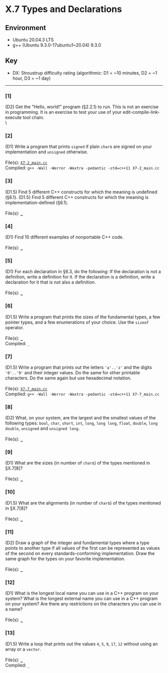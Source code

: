 # X.7 Types and Declarations

## Environment
- Ubuntu 20.04.3 LTS
- g++ (Ubuntu 9.3.0-17ubuntu1~20.04) 9.3.0

## Key
- DX: Stroustrup difficulty rating (algorithmic: D1 = ~10 minutes, D2 = ~1 hour, D3 = ~1 day)

---

### \[1\]
(D2) Get the "Hello, world!" program (§2.2.1) to run. This is not an exercise in programming. It is an exercise to test your use of your edit-compile-link-execute tool chain.\
\

### \[2\]
(D1) Write a program that prints `signed` if plain `char`s are signed on your implementation and `unsigned` otherwise.\
\
File(s): [`X7-2_main.cc`](./X7-2_main.cc)\
Compiled: `g++ -Wall -Werror -Wextra -pedantic -std=c++11 X7-2_main.cc`

### \[3\]
(D1.5) Find 5 different C++ constructs for which the meaning is undefined (§6.1). (D1.5) Find 5 different C++ constructs for which the meaning is implementation-defined (§6.1).\
\
File(s): [`_`](./)

### \[4\]
(D1) Find 10 different examples of nonportable C++ code.\
\
File(s): [`_`](./)

### \[5\]
(D1) For each declaration in §6.3, do the following: If the declaration is not a definition, write a definition for it. If the declaration is a definition, write a declaration for it that is not also a definition.\
\
File(s): [`_`](./)

### \[6\]
(D1.5) Write a program that prints the sizes of the fundamental types, a few pointer types, and a few enumerations of your choice. Use the `sizeof` operator.\
\
File(s): [`_`](./)\
Compiled: `_`

### \[7\]
(D1.5) Write a program that prints out the letters `'a'..'z'` and the digits `'0'..'9'` and their integer values. Do the same for other printable characters. Do the same again but use hexadecimal notation.\
\
File(s): [`X7-7_main.cc`](./X7-7_main.cc)\
Compiled: `g++ -Wall -Werror -Wextra -pedantic -std=c++11 X7-7_main.cc`

### \[8\]
(D2) What, on your system, are the largest and the smallest values of the following types: `bool`, `char`, `short`, `int`, `long`, `long long`, `float`, `double`, `long double`, `unsigned` and `unsigned long`.\
\
File(s): [`_`](./)

### \[9\]
(D1) What are the sizes (in number of `char`s) of the types mentioned in §X.7\[8\]?\
\
File(s): [`_`](./)

### \[10\]
(D1.5) What are the alignments (in number of `char`s) of the types mentioned in §X.7\[8\]?\
\
File(s): [`_`](./)

### \[11\]
(D2) Draw a graph of the integer and fundamental types where a type points to another type if all values of the first can be represented as values of the second on every standards-conforming implementation. Draw the same graph for the types on your favorite implementation.\
\
File(s): [`_`](./)

### \[12\]
(D1) What is the longest local name you can use in a C++ program on your system? What is the longest external name you can use in a C++ program on your system? Are there any restrictions on the characters you can use in a name?\
\
File(s): [`_`](./)

### \[13\]
(D1.5) Write a loop that prints out the values `4`, `5`, `9`, `17`, `12` without using an array or a `vector`.\
\
File(s): [`_`](./)\
Compiled: `_`
